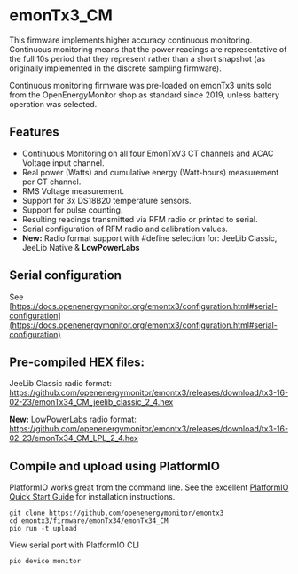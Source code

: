 # emonTx3_CM

This firmware implements higher accuracy continuous monitoring. Continuous monitoring means that the power readings are representative of the full 10s period that they represent rather than a short snapshot (as originally implemented in the discrete sampling firmware). 

Continuous monitoring firmware was pre-loaded on emonTx3 units sold from the OpenEnergyMonitor shop as standard since 2019, unless battery operation was selected.

## Features

- Continuous Monitoring on all four EmonTxV3 CT channels and ACAC Voltage input channel.
- Real power (Watts) and cumulative energy (Watt-hours) measurement per CT channel.
- RMS Voltage measurement.
- Support for 3x DS18B20 temperature sensors.
- Support for pulse counting.
- Resulting readings transmitted via RFM radio or printed to serial.
- Serial configuration of RFM radio and calibration values.
- **New:** Radio format support with #define selection for: JeeLib Classic, JeeLib Native & **LowPowerLabs**

## Serial configuration

See [https://docs.openenergymonitor.org/emontx3/configuration.html#serial-configuration](https://docs.openenergymonitor.org/emontx3/configuration.html#serial-configuration)

## Pre-compiled HEX files:

JeeLib Classic radio format:<br>
https://github.com/openenergymonitor/emontx3/releases/download/tx3-16-02-23/emonTx34_CM_jeelib_classic_2_4.hex

**New:** LowPowerLabs radio format:<br>
https://github.com/openenergymonitor/emontx3/releases/download/tx3-16-02-23/emonTx34_CM_LPL_2_4.hex

## Compile and upload using PlatformIO

PlatformIO works great from the command line. See the excellent [PlatformIO Quick Start Guide](https://docs.platformio.org/en/latest/core/installation/index.html#super-quick-mac-linux) for installation instructions.

    git clone https://github.com/openenergymonitor/emontx3
    cd emontx3/firmware/emonTx34/emonTx34_CM
    pio run -t upload

View serial port with PlatformIO CLI

    pio device monitor

